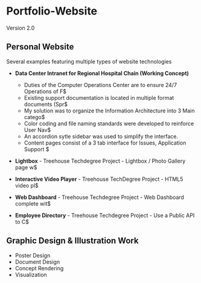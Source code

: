 # Portfolio-Website
Version 2.0



## Personal Website
Several examples featuring multiple types of website technologies

- **Data Center Intranet for Regional Hospital Chain (Working Concept)**
  - Duties of the Computer Operations Center are to ensure 24/7 Operations of F$
  - Existing support documentation is located in multiple format documents (Spr$
  - My solution was to organize the Information Architecture into 3 Main catego$
  - Color coding and file naming standards were developed to reinforce User Nav$
  - An accordion sytle sidebar was used to simplify the interface.
  - Content pages consist of a 3 tab interface for Issues, Application Support $

- **Lightbox** - Treehouse Techdegree Project - Lightbox / Photo Gallery page w$
- **Interactive Video Player** - Treehouse TechDegree Project - HTML5 video pl$
- **Web Dashboard** - Treehouse Techdegree Project - Web Dashboard complete wit$
- **Employee Directory** - Treehouse Techdegree Project - Use a Public API to C$

## Graphic Design & Illustration Work

- Poster Design
- Document Design
- Concept Rendering
- Visualization

